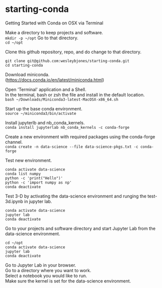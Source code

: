 # starting-conda
Getting Started with Conda on OSX via Terminal

Make a directory to keep projects and software.  
``mkdir -p ~/opt``
Go to that directory.  
``cd ~/opt``

Clone this github repository, repo, and do change to that directory.  
~~~
git clone git@github.com:wesleybjones/starting-conda.git
cd starting-conda
~~~

Download miniconda.  
(https://docs.conda.io/en/latest/miniconda.html)

Open 'Terminal' application and a Shell.  
In the terminal, bash or zsh the file and install in the default location.  
``bash ~/Downloads/Miniconda3-latest-MacOSX-x86_64.sh``

Start up the base conda environment.  
``source ~/miniconda3/bin/activate``

Install jupyterlb and nb_conda_kernels.  
``conda install jupyterlab nb_conda_kernels -c conda-forge``

Create a new environment with required packages using the conda-forge channel.  
``conda create -n data-science --file data-science-pkgs.txt -c conda-forge``

Test new environment.
~~~
conda activate data-science
conda list numpy
python -c 'print("Hello")'
python -c 'import numpy as np'
conda deactivate
~~~

Test 3-D by activating the data-science environment and runging the test-3d.ipynb in jupyter lab.
~~~
conda activate data-science
jupyter lab
conda deactivate
~~~

Go to your projects and software directory and start Jupyter Lab from the data-science environment.
~~~
cd ~/opt
conda activate data-science
jupyter lab
conda deactivate
~~~

Go to Jupyter Lab in your browser.  
Go to a directory where you want to work.  
Select a notebook you would like to run.  
Make sure the kernel is set for the data-science environment.


